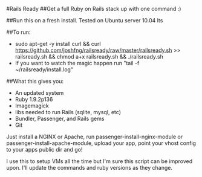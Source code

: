 #Rails Ready
##Get a full Ruby on Rails stack up with one command :)

##Run this on a fresh install. Tested on Ubuntu server 10.04 lts

##To run:
  * sudo apt-get -y install curl && curl https://github.com/joshfng/railsready/raw/master/railsready.sh >> railsready.sh && chmod a+x railsready.sh && ./railsready.sh
  * If you want to watch the magic happen run "tail -f ~/railsready/install.log"

##What this gives you:

  * An updated system
  * Ruby 1.9.2p136
  * Imagemagick
  * libs needed to run Rails (sqlite, mysql, etc)
  * Bundler, Passenger, and Rails gems
  * Git

Just install a NGINX or Apache, run passenger-install-nginx-module or passenger-install-apache-module, upload your app, point your vhost config to your apps public dir and go!

I use this to setup VMs all the time but I'm sure this script can be improved upon. I'll update the commands and ruby versions as they change.
